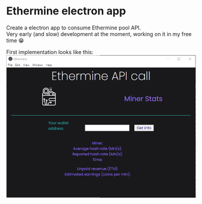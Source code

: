 # Ethermine electron app
Create a electron app to consume Ethermine pool API.  
Very early (and slow) development at the moment, working on it in my free time :grin:

First implementation looks like this:
![Screenshot](pics/ethermineAppScreenshot.png)
